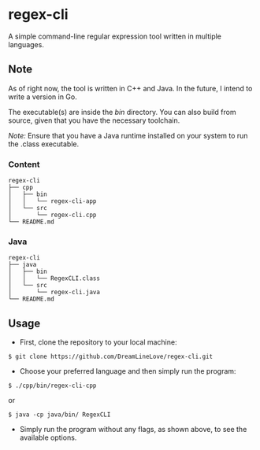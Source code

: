 # regex-cli
A simple command-line regular expression tool written in multiple languages.

## Note
As of right now, the tool is written in C++ and Java.
In the future, I intend to write a version in Go.

The executable(s) are inside the *bin* directory. You can also build from source, given that you have the necessary toolchain. 

*Note:* Ensure that you have a Java runtime installed on your system to run the .class executable.

### Content
```
regex-cli
├── cpp
│   ├── bin
│   │   └── regex-cli-app
│   └── src
│       └── regex-cli.cpp
└── README.md
```

### Java
```
regex-cli
├── java
│   ├── bin
│   │   └── RegexCLI.class
│   └── src
│       └── regex-cli.java
└── README.md
```

## Usage

- First, clone the repository to your local machine:
```
$ git clone https://github.com/DreamLineLove/regex-cli.git
```
- Choose your preferred language and then simply run the program:
```
$ ./cpp/bin/regex-cli-cpp
```
or
```
$ java -cp java/bin/ RegexCLI
```
- Simply run the program without any flags, as shown above, to see the available options.
